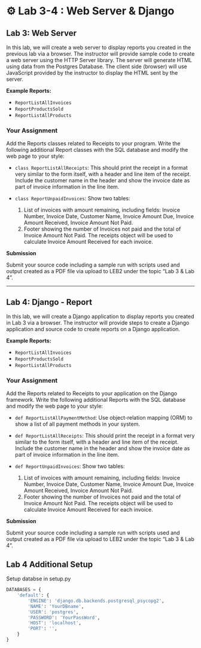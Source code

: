 # ⚙️ Lab 3-4 : Web Server & Django

## Lab 3: Web Server

In this lab, we will create a web server to display reports you created in the previous lab via a browser. The instructor will provide sample code to create a web server using the HTTP Server library. The server will generate HTML using data from the Postgres Database. The client side (browser) will use JavaScript provided by the instructor to display the HTML sent by the server. 

**Example Reports:**
- `ReportListAllInvoices`
- `ReportProductsSold`
- `ReportListAllProducts`

### Your Assignment

Add the Reports classes related to Receipts to your program. Write the following additional Report classes with the SQL database and modify the web page to your style:

- `class ReportListAllReceipts`: This should print the receipt in a format very similar to the form itself, with a header and line item of the receipt. Include the customer name in the header and show the invoice date as part of invoice information in the line item.
  
- `class ReportUnpaidInvoices`: Show two tables:
  1. List of invoices with amount remaining, including fields: Invoice Number, Invoice Date, Customer Name, Invoice Amount Due, Invoice Amount Received, Invoice Amount Not Paid.
  2. Footer showing the number of Invoices not paid and the total of Invoice Amount Not Paid. The receipts object will be used to calculate Invoice Amount Received for each invoice.

**Submission**

Submit your source code including a sample run with scripts used and output created as a PDF file via upload to LEB2 under the topic “Lab 3 & Lab 4”.

---

## Lab 4: Django - Report

In this lab, we will create a Django application to display reports you created in Lab 3 via a browser. The instructor will provide steps to create a Django application and source code to create reports on a Django application.

**Example Reports:**
- `ReportListAllInvoices`
- `ReportProductsSold`
- `ReportListAllProducts`

### Your Assignment

Add the Reports related to Receipts to your application on the Django framework. Write the following additional Reports with the SQL database and modify the web page to your style:

- `def ReportListAllPaymentMethod`: Use object-relation mapping (ORM) to show a list of all payment methods in your system.

- `def ReportListAllReceipts`: This should print the receipt in a format very similar to the form itself, with a header and line item of the receipt. Include the customer name in the header and show the invoice date as part of invoice information in the line item.

- `def ReportUnpaidInvoices`: Show two tables:
  1. List of invoices with amount remaining, including fields: Invoice Number, Invoice Date, Customer Name, Invoice Amount Due, Invoice Amount Received, Invoice Amount Not Paid.
  2. Footer showing the number of Invoices not paid and the total of Invoice Amount Not Paid. The receipts object will be used to calculate Invoice Amount Received for each invoice.

**Submission**

Submit your source code including a sample run with scripts used and output created as a PDF file via upload to LEB2 under the topic “Lab 3 & Lab 4”.


## Lab 4 Additional Setup

Setup databse in setup.py
```python
DATABASES = {
    'default': {
        'ENGINE': 'django.db.backends.postgresql_psycopg2',
        'NAME': 'YourDBname',
        'USER': 'postgres',
        'PASSWORD': 'YourPassWord',
        'HOST': 'localhost',
        'PORT': '',
    }
}
```
